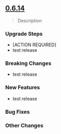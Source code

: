 ## [0.6.14](https://github.com/yiluhub/common-chart/compare/yilu-common-0.6.14...yilu-common-0.6.13) 

> Description

### Upgrade Steps
* [ACTION REQUIRED]
* test release

### Breaking Changes
* test release

### New Features
* test release
### Bug Fixes

### Other Changes

